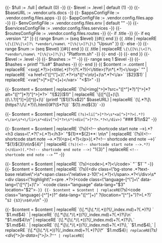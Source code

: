 {{- $full := .full | default (0) -}}
{{- $level := .level | default (1) -}}
{{- $baseURL := .vendor.urls.docs -}}
{{- $appsConfigFile := .vendor.config.files.apps -}}
{{- $appConfigFile := .vendor.config.files.app -}}
{{- $envConfigFile := .vendor.config.files.env | default "" -}}
{{- $servicesConfigFile := .vendor.config.files.services -}}
{{- $routesConfigFile := .vendor.config.files.routes -}}
{{- if .title -}}
  {{- if eq .version "2" }}
{{ range $num := (seq $level) }}#{{ end }} {{ .title | replaceRE `\{\{[%\|\<]?\ *vendor\/name\ *[\%|\>]?\}\}` "Upsun" }}
  {{- else -}}
{{- range $num := (seq $level) }}#{{ end }} {{ .title | replaceRE `\{\{[%\|\<]?\ *vendor\/name\ *[\%|\>]?\}\}` "Platform.sh" -}}
{{- end -}}
{{- end }}
{{- $level := .level -}}
{{- $hashes := "" -}}
{{- range seq 1 $level -}}
  {{- $hashes = printf "%s#" $hashes -}}
{{- end }}
{{ $content := .content
| replaceRE `<svg(.*?)>(<title(.*)?>)?(.*?)(<\/title>)?\n*(.*?)<\/svg>` ""
| replaceRE `<a href=\"([^\"]+)\".*?>\s*([^<\n\r]+)\s*.*?<\/a>` `[$2]($1)`
| replaceRE `<var[^>]*>([^<]+)</var>` "<$1>"
-}}

{{- $content = $content
  | replaceRE `(?s)<img[^>]*?src="([^"]*?)"[^>]*?alt="([^"]*?)"[^>]*?>` "![$2]($1)"
  | replaceRE `\[([^\]]+)\]\((\.\.?/[^)]+|/[^)]+)\)` (printf "[$1](%s$2)" $baseURL)
| replaceRE `(\[.*?\]\(https?:\/\/.*?)(\.html)(#?\S*?\))` `${1}.md${3}`
-}}

{{- $content = $content | replaceRE `(?s)<li[^>]*?>\s*<a[^>]*?>(.*?)<\/a>\s*<\/li>\s*<div[^>]*?>\s*(<div[^>]*?>.*?<\/div>)` "### $1\n$2" -}}

{{- $content = $content
 | replaceRE `(?s)(<!-- shortcode start note -->).*?<h3 class=\".*?\">(.*?)</h3>` "${1}**${2}**: \n\n"
 | replaceRE `(?s)(<!-- shortcode start note -->.*?)(<p>(.*?)</p>)(.*?<!-- shortcode end note -->)` "${1}${3}\n\n${4}"
 | replaceRE `(?s)(<!-- shortcode start note -->.*?)(</div>)(.*?<!-- shortcode end note -->)` "${1}${3}"
 | replaceRE `<!-- shortcode end note -->` ""
-}}

{{- $content = $content | replaceRE `(?s)<code>(.*?)<\/code>` "``$1``" -}}
{{- $content = $content | replaceRE `(?s)(<div class=\"bg-stone .*?text-base relative\">\s*<span class=\"relative z-10\">(.*?)<\/span>.*?<\/div>\s*<div class=\"highlight\"><pre .*?>)<code class=\"language-[^\"]+\" data-lang=\"([^\"]+)\">` `<code class="language" data-lang="$3" location="$2">` -}}
{{- $content = $content | replaceRE `(?s)<code class=\"language(-[^\"]+)?\" data-lang=\"([^\"]+)\" ?(location=\"[^\"]+\")?>(.+?)</code>` "```$2 {$3}\n$4\n```\n" -}}

{{- $content = $content
| replaceRE `(\[.*\]\(.*/(.*))?(/_index.md)+?(.*)?\) ` `$1.md$4) `
| replaceRE `(\[.*\]\(.*/(.*))?(/_index.md)+?(.*)?\)\n` "$1.md$4)\n"
| replaceRE `(\[.*\]\(.*/(.*))?(/_index.md)+?(.*)?\)\.` `$1.md$4).`
| replaceRE `(\[.*\]\(.*/(.*))?(/_index.md)+?(.*)?\),` `$1.md$4),`
| replaceRE `(\[.*\]\(.*/(.*))?(/_index.md)+?(.*)?\)\*` `$1.md$4)*`
| replaceRE `(?s)<div[^>]*x-data=[^>]*>.*?</div>` ""
| replaceRE `(<style>[][a-zA-Z0-9\.\_\!\+:='\''\;,\/\{\}\(\)#\&\n\ -]+<\/style>)` ``
| replaceRE `<(pre|var|span|div|a).*?>` ``
| replaceRE `<\/(pre|var|span|div|a|li)>` ``
| replaceRE `(?i)<\/?p\s*>` ``

| replaceRE `(?s)<a[^>]*?>(.*?)<\/a>` "### $1"

| replaceRE `<img\ ?\/?>` ``
| replaceRE `<h3\b[^>]*>\n*\ *(.*)\n*\ *<\/h3>` "\n\n### $1\n"
| replaceRE `<h4\b[^>]*>\n*\ *(.*)\n*\ *<\/h4>` "\n\n#### $1"
| replaceRE `<\/br>` " "

| replaceRE `\ *(<thead>)?(\n|\ )*<tr>(\n|\ )*<th>` "\n| <th>"
| replaceRE `((\|)?.*<th>(.*)?<\/th>(\n|\ )*)` `$2 $3 |`
| replaceRE `\ *(\n|\ )*<tr>(\n|\ )*<td>\n*\ *` "\n| <td>"
| replaceRE `((\|)?.*<td>(.*)?<\/td>(\n|\ )*)` `$2 $3 |`
| replaceRE `\n\ *<\/?(tbody|thead|table)>` ``
| replaceRE `\ *<\/?(tr)>` ``

| replaceRE `<strong>` "**"
| replaceRE `<\/strong>` "**"
| replaceRE `\n*<path\b[^>]*>(.*?)<\/path>\n*` ""
| replaceRE `\n*\ *<\/?(g|path)>` ""
| replaceRE `<details>\n` ""
| replaceRE `<\/details>\n` ""
| replaceRE `\ *<summary>(<b>|\*\*)?([][a-zA-Z0-9\.\_\!\+:='\''\;,\/\{\}\(\)\&↗\ -]+)(<\/b>|\*\*)?` "**$2**"
| replaceRE `<\/summary>` ""

| replaceRE `<title>(.*)?<\/title>` "**$1**"
| replaceRE `<\/?(ol|ul)>` ""
| replaceRE `<li>\n?` ` - `
| replaceRE `\:first-child\]\:mt\-0 \[\&\>:last-child\]:mb-0">` ""
| replaceRE ` \{configFile=\"apps\"` (printf ` {location="%s"` $appsConfigFile)
| replaceRE ` \{configFile=\"app\"` (printf ` {location="%s"` $appConfigFile)
| replaceRE ` \{configFile=\"env\"` (printf ` {location="%s"` $envConfigFile)
| replaceRE ` \{configFile=\"routes\"` (printf ` {location="%s"` $routesConfigFile)
| replaceRE ` \{configFile=\"services\"` (printf ` {location="%s"` $servicesConfigFile)
| replaceRE `\{location="([^"]+)"(?: dir="([^"]*)")?\}` ` {location="${2}/${1}"}`
| replaceRE ` {location="/([^"]+)"}` ` {location="${1}"}`

-}}

{{- if .full -}}
{{- $content = $content | replaceRE "(?m)^(#{2,6})(\\s|$)" (printf "${1}%s " $hashes) -}}
{{- end -}}

{{- $content = $content
  | replaceRE ` ([a-zA-Z0-9\@:-]){2,}="([][a-zA-Z0-9\.\_\!\+:='\''\;,\/\{\}\(\)\&><↗\ -]{0,})"` ``
  | replaceRE `<([A-Z0-9_]+)>` "##PLACEHOLDER_START##${1}##PLACEHOLDER_END##"
  | replaceRE `<[^>]+>` ""
  | replaceRE "##PLACEHOLDER_START##(.*?)##PLACEHOLDER_END##" "<${1}>"
  | replaceRE `\[Back\]\([^)]+\)[\n|\ ]*\[[^\]]+\]\([^)]+\)` "\n"

  | replaceRE `(\n\ *)+\n` "\n\n"
-}}

{{- $content | htmlUnescape | safeHTML -}}
